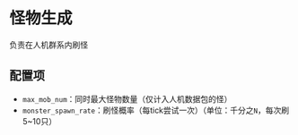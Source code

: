 # 怪物生成

负责在人机群系内刷怪

## 配置项

- `max_mob_num`：同时最大怪物数量（仅计入人机数据包的怪）
- `monster_spawn_rate`：刷怪概率（每tick尝试一次）（单位：千分之`N`，每次刷5~10只）
